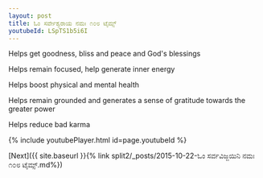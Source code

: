 ```yaml
---
layout: post
title: ಓಂ ಸರ್ವೇಶ್ವರಾಯ ನಮಃ ೧೦೮ ಟೈಮ್ಸ್
youtubeId: LSpTS1b5i6I
---
```

 
 
Helps get goodness, bliss and peace and God's blessings
 
Helps remain focused, help generate inner energy 
 
Helps boost physical and mental health 
 
Helps remain grounded and generates a sense of gratitude towards the greater power 
 
Helps reduce bad karma
 
 
 
 


{% include youtubePlayer.html id=page.youtubeId %}
 
[Next]({{ site.baseurl }}{% link  split2/_posts/2015-10-22-ಓಂ ಸರ್ವವಿಜ್ಜಯಿನಿ ನಮಃ ೧೦೮ ಟೈಮ್ಸ್.md%})
 
